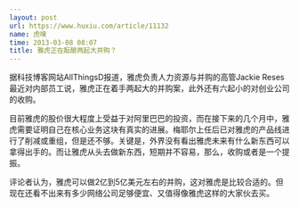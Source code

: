 ```yaml
---
layout: post
url: https://www.huxiu.com/article/11132
name: 虎嗅
time: 2013-03-08 08:07
title: 雅虎正在酝酿两起大并购？
---
```

据科技博客网站AllThingsD报道，雅虎负责人力资源与并购的高管Jackie Reses最近对内部员工说，雅虎正在着手两起大的并购案，此外还有六起小的对创业公司的收购。

目前雅虎的股价很大程度上受益于对阿里巴巴的投资，而在接下来的几个月中，雅虎需要证明自己在核心业务这块有真实的进展。梅耶尔上任后已对雅虎的产品线进行了削减或重组，但是还不够。关键是，外界没有看出雅虎未来有什么新东西可以拿得出手的。而让雅虎从头去做新东西，短期并不容易，那么，收购或者是一个提振。

评论者认为，雅虎可以做2亿到5亿美元左右的并购，这对雅虎是比较合适的。但现在还看不出来有多少网络公司足够便宜、又值得像雅虎这样的大家伙去买。

